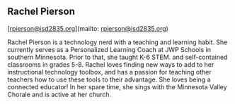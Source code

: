 ## Rachel Pierson

[rpierson@isd2835.org](mailto: rpierson@isd2835.org)

Rachel Pierson is a technology nerd with a teaching and learning habit. She currently serves as a Personalized Learning Coach at JWP Schools in southern Minnesota. Prior to that, she taught K-6 STEM. and self-contained classrooms in grades 5-8. Rachel loves finding new ways to add to her instructional technology toolbox, and has a passion for teaching other teachers how to use these tools to their advantage. She loves being a connected educator! In her spare time, she sings with the Minnesota Valley Chorale and is active at her church.
